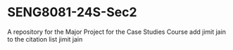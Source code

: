 # SENG8081-24S-Sec2
A repository for the Major Project for the Case Studies Course 
add jimit jain to the citation list 
jimit jain
